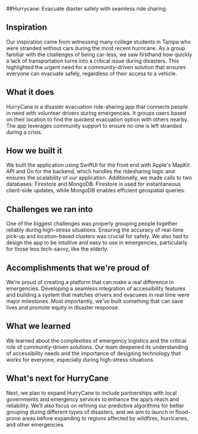 ##Hurrycane: Evacuate diaster safely with seamless ride sharing.

## Inspiration

Our inspiration came from witnessing many college students in Tampa who were stranded without cars during the most recent hurricane. As a group familiar with the challenges of being car-less, we saw firsthand how quickly a lack of transportation turns into a critical issue during disasters. This highlighted the urgent need for a community-driven solution that ensures everyone can evacuate safely, regardless of their access to a vehicle.

## What it does

HurryCane is a disaster evacuation ride-sharing app that connects people in need with volunteer drivers during emergencies. It groups users based on their location to find the quickest evacuation option with others nearby. The app leverages community support to ensure no one is left stranded during a crisis.

## How we built it

We built the application using SwiftUI for the front end with Apple's MapKit API and Go for the backend, which handles the ridesharing logic and ensures the scalability of our application. Additionally, we made calls to two databases: Firestore and MongoDB. Firestore is used for instantaneous client-side updates, while MongoDB enables efficient geospatial queries.

## Challenges we ran into

One of the biggest challenges was properly grouping people together reliably during high-stress situations. Ensuring the accuracy of real-time pick-up and location-based clusters was crucial for safety. We also had to design the app to be intuitive and easy to use in emergencies, particularly for those less tech-savvy, like the elderly.

## Accomplishments that we're proud of

We’re proud of creating a platform that can make a real difference in emergencies. Developing a seamless integration of accessibility features and building a system that matches drivers and evacuees in real time were major milestones. Most importantly, we’ve built something that can save lives and promote equity in disaster response.

## What we learned

We learned about the complexities of emergency logistics and the critical role of community-driven solutions. Our team deepened its understanding of accessibility needs and the importance of designing technology that works for everyone, especially during high-stress situations.
## What's next for HurryCane

Next, we plan to expand HurryCane to include partnerships with local governments and emergency services to enhance the app’s reach and reliability. We’ll also focus on refining our predictive algorithms for better grouping during different types of disasters, and we aim to launch in flood-prone areas before expanding to regions affected by wildfires, hurricanes, and other emergencies.
